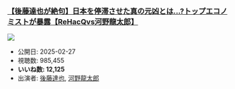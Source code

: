 ### [【後藤達也が絶句】日本を停滞させた真の元凶とは...?トップエコノミストが暴露【ReHacQvs河野龍太郎】](https://www.youtube.com/watch?v=QPmOX-9hDpY)
[![](https://img.youtube.com/vi/QPmOX-9hDpY/sddefault.jpg)](https://www.youtube.com/watch?v=QPmOX-9hDpY)
-   公開日: 2025-02-27
-   視聴数: 985,455
-   **いいね数: 12,125**
-   出演者: [後藤達也](/rehacq_fan/people/後藤達也 "wikilink"), [河野龍太郎](/rehacq_fan/people/河野龍太郎 "wikilink")
